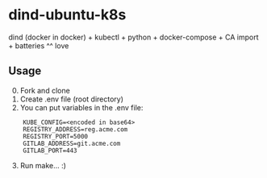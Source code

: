 # dind-ubuntu-k8s
dind (docker in docker) + kubectl + python + docker-compose + CA import + batteries ^^ love

## Usage
  0. Fork and clone
  1. Create .env file (root directory)
  2. You can put variables in the .env file:

```
    KUBE_CONFIG=<encoded in base64>
    REGISTRY_ADDRESS=reg.acme.com
    REGISTRY_PORT=5000
    GITLAB_ADDRESS=git.acme.com
    GITLAB_PORT=443
```


  3. Run make... :)
